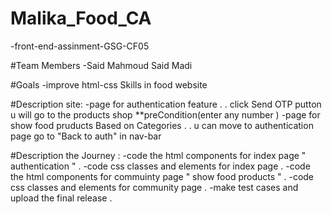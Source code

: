 # Malika_Food_CA
-front-end-assinment-GSG-CF05

#Team Members
-Said Mahmoud Said Madi

#Goals
-improve html-css Skills in food website  

#Description site: 
-page for authentication feature .
  . click Send OTP putton u will go to the products shop **preCondition(enter any number ) 
-page for show food pruducts Based on Categories .
  . u can move to authentication page go to "Back to auth" in nav-bar  

#Description the Journey : 
-code the html components for index page " authentication " .
-code css classes and elements for index page .
-code the html components for commuinty page " show food products " .
-code css classes and elements for community page .
-make test cases and upload the final release .
